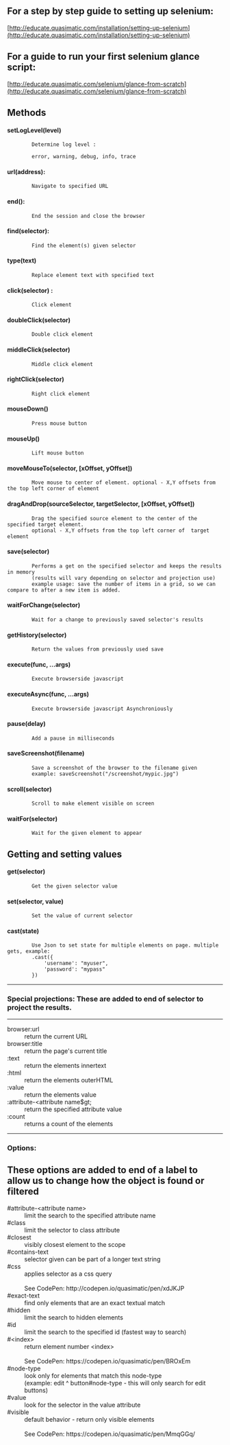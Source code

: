 ## For a step by step guide to setting up selenium:

[http://educate.quasimatic.com/installation/setting-up-selenium](http://educate.quasimatic.com/installation/setting-up-selenium)

## For a guide to run your first selenium glance script:

[http://educate.quasimatic.com/selenium/glance-from-scratch](http://educate.quasimatic.com/selenium/glance-from-scratch)

##	Methods

####		setLogLevel(level)

			Determine log level :

			error, warning, debug, info, trace

####		url(address):

			Navigate to specified URL

####		end():

			End the session and close the browser

####		find(selector):

			Find the element(s) given selector

####		type(text)

			Replace element text with specified text

####		click(selector) :

			Click element

####		doubleClick(selector)

			Double click element

####		middleClick(selector) 

			Middle click element

####		rightClick(selector) 

			Right click element

####		mouseDown()

			Press mouse button

####		mouseUp()

			Lift mouse button
			

####		moveMouseTo(selector, [xOffset, yOffset]) 

			Move mouse to center of element. optional - X,Y offsets from the top left corner of element


####		dragAndDrop(sourceSelector, targetSelector, [xOffset, yOffset])
			
			Drag the specified source element to the center of the specified target element. 
            optional - X,Y offsets from the top left corner of  target element

####		save(selector)
			Performs a get on the specified selector and keeps the results in memory 
            (results will vary depending on selector and projection use)
			example usage: save the number of items in a grid, so we can compare to after a new item is added.

####		waitForChange(selector) 
			Wait for a change to previously saved selector's results 
			
####		getHistory(selector) 
			Return the values from previously used save

####		execute(func, ...args) 
			Execute browserside javascript

####		executeAsync(func, ...args)
			Execute browserside javascript Asynchroniously 

####		pause(delay)
			Add a pause in milliseconds

####		saveScreenshot(filename)
			Save a screenshot of the browser to the filename given
			example: saveScreenshot("/screenshot/mypic.jpg")

####		scroll(selector)
			Scroll to make element visible on screen

####		waitFor(selector) 
			Wait for the given element to appear
			
##	Getting and setting values
				
####		get(selector)
			Get the given selector value

####		set(selector, value) 
			Set the value of current selector
			
####		cast(state)

			Use Json to set state for multiple elements on page. multiple gets, example:
			.cast({
				'username': "myuser",
				'password': "mypass"
			})
		
------------------------
### Special projections: These are added to end of selector to project the results.
------------------------


<dl>
<dt>browser:url</dt>
<dd>return the current URL</dd>
<dt>browser:title</dt>
<dd>return the page's current title</dd>
<dt>:text</dt>
<dd>return the elements innertext</dd>
<dt>:html</dt>
<dd>return the elements outerHTML</dd>
<dt>:value</dt>
<dd>return the elements value</dd>
<dt>:attribute-&lt;attribute name$gt;</dt>
<dd>return the specified attribute value</dd>
<dt>:count</dt>
<dd>returns a count of the elements </dd>
</dl>		

------------
### Options:
These options are added to end of a label to allow us to change how the object is found or filtered
------------


<dl>
  <dt>#attribute-&lt;attribute name&gt;</dt>
  <dd>limit the search to the specified attribute name</dd>
  <dt>#class</dt>
  <dd>limit the selector to class attribute</dd>
  <dt>#closest</dt>
  <dd>visibly closest element to the scope</dd>
  <dt>#contains-text</dt>
  <dd>selector given can be part of a longer text string</dd>
  <dt>#css</dt>
  <dd>applies selector as a css query<br><br>
  See CodePen: http://codepen.io/quasimatic/pen/xdJKJP</dd>
  <dt>#exact-text</dt>
  <dd>find only elements that are an exact textual match</dd>
  <dt>#hidden</dt>
  <dd>limit the search to hidden elements</dd>
  <dt>#id</dt>
  <dd>limit the search to the specified id (fastest way to search)</dd>
  <dt>#&lt;index&gt;</dt>
  <dd>return element number &lt;index&gt;<br><br>
  See CodePen: https://codepen.io/quasimatic/pen/BROxEm</dd>
  <dt>#node-type</dt>
  <dd>look only for elements that match this node-type<br>
      (example: edit ^ button#node-type - this will only search for edit buttons)</dd>
  <dt>#value</dt>
  <dd>look for the selector in the value attribute</dd>
  <dt>#visible</dt>
  <dd>default behavior - return only visible elements<br><br>
  See CodePen: https://codepen.io/quasimatic/pen/MmqGGq/</dd>
</dl>
